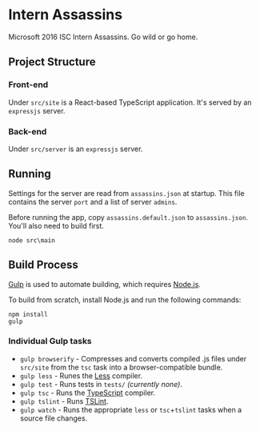 # Intern Assassins

Microsoft 2016 ISC Intern Assassins. Go wild or go home.

## Project Structure

### Front-end

Under `src/site` is a React-based TypeScript application.
It's served by an `expressjs` server.

### Back-end

Under `src/server` is an `expressjs` server.


## Running

Settings for the server are read from `assassins.json` at startup.
This file contains the server `port` and a list of server `admins`. 

Before running the app, copy `assassins.default.json` to `assassins.json`.
You'll also need to build first.

```shell
node src\main
```


## Build Process

[Gulp](http://gulpjs.com/) is used to automate building, which requires [Node.js](http://node.js.org).

To build from scratch, install Node.js and run the following commands:

```
npm install
gulp
```

### Individual Gulp tasks

* `gulp browserify` - Compresses and converts compiled .js files under `src/site` from the `tsc` task into a browser-compatible bundle.
* `gulp less` - Runes the [Less](http://lesscss.org/) compiler.
* `gulp test` - Runs tests in `tests/` *(currently none)*. 
* `gulp tsc` - Runs the [TypeScript](https://typescriptlang.org/) compiler.
* `gulp tslint` - Runs [TSLint](https://github.com/palantir/tslint).
* `gulp watch` - Runs the appropriate `less` or `tsc`+`tslint` tasks when a source file changes.

